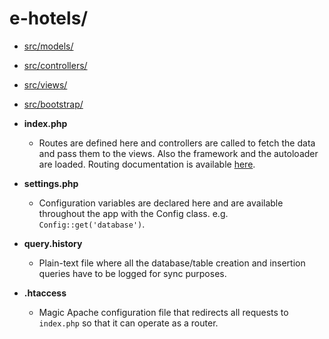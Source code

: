# e-hotels/

* [src/models/](models.md)
* [src/controllers/](controllers.md)
* [src/views/](views.md)
* [src/bootstrap/](bootstrap.md)

* **index.php**
    * Routes are defined here and controllers are called to fetch the data and pass them to the views. Also the framework and the autoloader are loaded. Routing documentation is available [here](routing.md).
* **settings.php**
    * Configuration variables are declared here and are available throughout the app with the Config class. e.g. `Config::get('database')`.
* **query.history**
    * Plain-text file where all the database/table creation and insertion queries have to be logged for sync purposes.
* **.htaccess**
    * Magic Apache configuration file that redirects all requests to `index.php` so that it can operate as a router.

